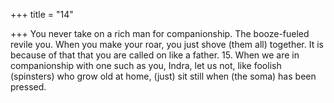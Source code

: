 +++
title = "14"

+++
You never take on a rich man for companionship. The booze-fueled  revile you.
When you make your roar, you just shove (them all) together. It is  because of that that you are called on like a father. 15. When we are in companionship with one such as you, Indra, let us not,  like foolish (spinsters) who grow old at home,
(just) sit still when (the soma) has been pressed.